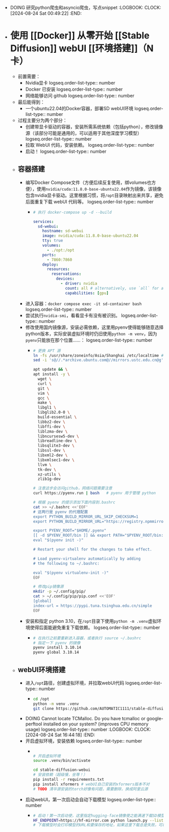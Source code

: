 - DOING 研究python爬虫和asyncio爬虫，写点snippet
  :LOGBOOK:
  CLOCK: [2024-08-24 Sat 00:49:22]
  :END:
- # 使用 [[Docker]] 从零开始 [[Stable Diffusion]] webUI [[环境搭建]]（N卡）
	- 前置需要：
		- Nvidia显卡
		  logseq.order-list-type:: number
		- Docker 已安装
		  logseq.order-list-type:: number
		- 网络能够访问 github
		  logseq.order-list-type:: number
	- 最后能得到：
		- 一个ubuntu22.04的Docker容器，部署SD webUI环境
		  logseq.order-list-type:: number
	- 过程主要分为两个部分：
		- 创建带显卡驱动的容器，安装所需系统依赖（包括python），修改镜像源（该部分可能是通用的，可以适用于其他深度学习模型）
		  logseq.order-list-type:: number
		- 拉取 WebUI 代码，安装依赖。
		  logseq.order-list-type:: number
		- 启动！
		  logseq.order-list-type:: number
	- ## 容器搭建
		- 编写Docker Compose文件（方便后续反复使用，绑volumes也方便），使用`nvidia/cuda:11.8.0-base-ubuntu22.04`作为镜像，该镜像包含nvidia显卡驱动。这里根据习惯，将`/opt`目录映射出来共享，避免后面重复下载 webUI 代码等。
		  logseq.order-list-type:: number
			- ```yaml
			  # 执行 docker-compose up -d --build
			  
			  services:
			    sd-webui:
			      hostname: sd-webui
			      image: nvidia/cuda:11.8.0-base-ubuntu22.04
			      tty: true
			      volumes:
			        - ./opt:/opt
			      ports:
			        - 7860:7860
			      deploy:
			        resources:
			          reservations:
			            devices:
			              - driver: nvidia
			                count: all # alternatively, use `all` for all GPUs
			                capabilities: [gpu]
			  
			  ```
		- 进入容器：`docker compose exec -it sd-container bash`
		  logseq.order-list-type:: number
		- 尝试执行`nvidia-smi`，看看显卡有没有被识别。
		  logseq.order-list-type:: number
		- 修改使用国内镜像源，安装必需依赖，这里用pyenv使得能够随意选择python版本，实际安装虚拟环境时仍旧使用`python -m venv`，因为`pyenv`只能放在那个位置……：
		  logseq.order-list-type:: number
			- ```bash
			  # 更换 APT 源
			  ln -fs /usr/share/zoneinfo/Asia/Shanghai /etc/localtime # 避免 tz-data 烦人
			  sed -i 's@//.*archive.ubuntu.com@//mirrors.ustc.edu.cn@g' /etc/apt/sources.list 
			  
			  apt update && \
			  apt install -y \
			    wget \
			    curl \
			    git \
			    vim \
			    gcc \
			    make \
			    libgl1 \
			    libglib2.0-0 \
			    build-essential \
			    libbz2-dev \
			    libffi-dev \
			    liblzma-dev \
			    libncursesw5-dev \
			    libreadline-dev \
			    libsqlite3-dev \
			    libssl-dev \
			    libxml2-dev \
			    libxmlsec1-dev \
			    llvm \
			    tk-dev \
			    xz-utils \
			    zlib1g-dev
			  
			  # 注意这步会访问github，网络问题需要注意
			  curl https://pyenv.run | bash   # pyenv 用于管理 python 
			  
			  # 根据 pyenv 的提示添加下面内容到.bashrc
			  cat >> ~/.bashrc <<'EOF'
			  # 这两行是 pyenv 的代理配置
			  export PYTHON_BUILD_MIRROR_URL_SKIP_CHECKSUM=1
			  export PYTHON_BUILD_MIRROR_URL="https://registry.npmmirror.com/-/binary/python"
			  
			  export PYENV_ROOT="$HOME/.pyenv"
			  [[ -d $PYENV_ROOT/bin ]] && export PATH="$PYENV_ROOT/bin:$PATH"
			  eval "$(pyenv init -)"
			  
			  # Restart your shell for the changes to take effect.
			  
			  # Load pyenv-virtualenv automatically by adding
			  # the following to ~/.bashrc:
			  
			  eval "$(pyenv virtualenv-init -)"
			  EOF
			  
			  # 修改pip镜像源
			  mkdir -p ~/.config/pip/
			  cat > ~/.config/pip/pip.conf <<'EOF'
			  [global]
			  index-url = https://pypi.tuna.tsinghua.edu.cn/simple
			  EOF
			  
			  ```
		- 安装和指定 python 3.10，在`/opt`目录下使用`python -m .venv`虚拟环境使得后面能避免重复下载依赖。
		  logseq.order-list-type:: number
			- ```sh
			  # 在执行之前要重新进入容器，或者执行 source ~/.bashrc
			  # 指定一下 pyenv 的镜像
			  pyenv install 3.10.14
			  pyenv global 3.10.14
			  ```
	- ## webUI环境搭建
		- 进入`/opt`路径，创建虚拟环境，并拉取webUI代码
		  logseq.order-list-type:: number
			- ```sh
			  cd /opt
			  python -m venv .venv
			  git clone https://github.com/AUTOMATIC1111/stable-diffusion-webui
			  ```
		- DOING Cannot locate TCMalloc. Do you have tcmalloc or google-perftool installed on your system? (improves CPU memory usage)
		  logseq.order-list-type:: number
		  :LOGBOOK:
		  CLOCK: [2024-08-24 Sat 16:44:18]
		  :END:
		- 开启虚拟环境，安装依赖
		  logseq.order-list-type:: number
			- ```sh
			  
			  # 开启虚拟环境
			  source .venv/bin/activate
			  
			  cd stable-diffusion-webui
			  # 安装依赖（超级慢，坐等！）
			  pip install -r requirements.txt
			  pip install xformers # webUI自己安装的xformers版本不对
			  # TODO 清华源安装的torch好像有问题，需要删除，换成阿里云源
			  ```
		- 启动webUI，第一次启动会自动下载模型
		  logseq.order-list-type:: number
			- ```sh
			  # 启动！第一次启动使，这里指定hugging-face镜像使之能满速下载SD模型
			  HF_ENDPOINT=https://hf-mirror.com python launch.py --listen --xformers
			  # 下载模型时会打印模型的URL和要保存的地址，如果这里下载总是失败，可以考虑自己布。
			  ```